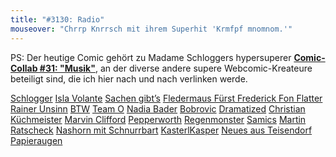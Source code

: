 ```yaml
---
title: "#3130: Radio"
mouseover: "Chrrp Knrrsch mit ihrem Superhit 'Krmfpf mnomnom.'"
---
```


PS:
Der heutige Comic gehört zu Madame Schloggers hypersuperer
<a href="http://schlogger.de/wordpress/"><strong>Comic-Collab #31: "Musik"</strong></a>,
an der diverse andere supere Webcomic-Kreateure beteiligt sind, die ich hier nach und nach verlinken werde.

<a href="http://schlogger.de/wordpress/comic-collab-031-musik/" target="_blank">Schlogger</a>
<a href="http://www.isla-volante.ch/comic-collab-31-musik/" target="_blank">Isla Volante</a>
<a href="http://demichl.wordpress.com/2014/04/15/bellum-vermis-auriculae/" target="_blank">Sachen gibt’s</a>
<a href="http://www.fonflatter.de/2014/04/15/3130-radio/" target="_blank">Fledermaus Fürst Frederick Fon Flatter</a>
<a href="http://rainerunsinn.blogspot.de/2014/04/one-man-audience.html" target="_blank">Rainer Unsinn</a>
<a href="http://btw-comic.de/2014/04/15/musik/" target="_blank">BTW</a>
<a href="http://teamocomics.wordpress.com/2014/04/15/comic-collab-31-musik/" target="_blank">Team O</a>
<a href="http://www.nadiabader.blogspot.ch/2014/04/comic-collab-031-musik.html" target="_blank">Nadia Bader</a>
<a href="http://blogrovic.blogspot.ch/2014/04/comic-collab-31-musik.html" target="_blank">Bobrovic</a>
<a href="http://www.dramatized.de/comic/laerm/" target="_blank">Dramatized</a>
<a href="http://christian-kuechmeister.blogspot.de/2014/04/comic-collap-musik.html" target="_blank">Christian Küchmeister</a>
<a href="http://www.schisslaweng.net/never-stop-rockin/" target="_blank">Marvin Clifford</a>
<a href="http://pepperworth.blogspot.de/2014/04/comic-collab-musik.html" target="_blank">Pepperworth</a>
<a href="http://www.regenmonster.de/2014/04/comic-collab-nr-31-musik.html" target="_blank">Regenmonster</a>
<a href="http://samics.tumblr.com/post/82725964058" target="_blank">Samics</a>
<a href="http://www.crabcards.de/?p=3137" target="_blank">Martin Ratscheck</a>
<a href="http://nashornschnurrbart.tumblr.com/post/82760452129/comiccollab-musik" target="_blank">Nashorn mit Schnurrbart</a>
<a href="http://kasterlkasper.de/2014/04/musik-musique-music-%E6%A5%BD/" target="_blank">KasterlKasper</a>
<a href="http://teisenews.blogspot.de/2014/04/marco-mag-musik.html" target="_blank">Neues aus Teisendorf</a>
<a href="http://www.papieraugen.de/2014/04/comic-collab-musik.html" target="_blank">Papieraugen</a>
